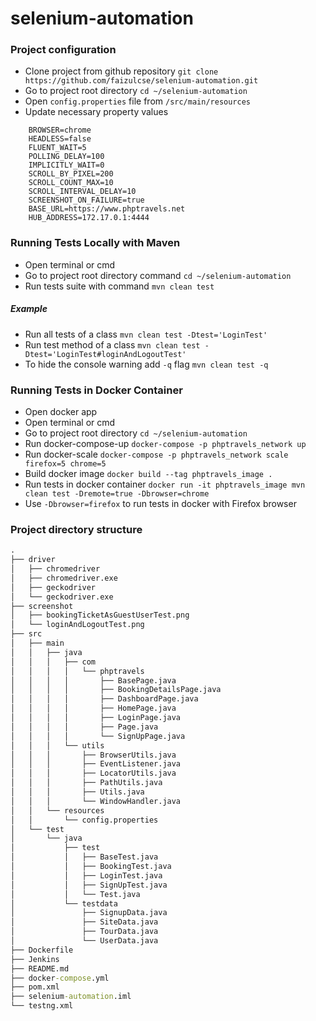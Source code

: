 # selenium-automation
### Project configuration
- Clone project from github repository `git clone https://github.com/faizulcse/selenium-automation.git`
- Go to project root directory `cd ~/selenium-automation`
- Open `config.properties` file from `/src/main/resources`
- Update necessary property values
```properties
    BROWSER=chrome
    HEADLESS=false
    FLUENT_WAIT=5
    POLLING_DELAY=100
    IMPLICITLY_WAIT=0
    SCROLL_BY_PIXEL=200
    SCROLL_COUNT_MAX=10
    SCROLL_INTERVAL_DELAY=10
    SCREENSHOT_ON_FAILURE=true
    BASE_URL=https://www.phptravels.net
    HUB_ADDRESS=172.17.0.1:4444
```
### Running Tests Locally with Maven
- Open terminal or cmd
- Go to project root directory command `cd ~/selenium-automation`
- Run tests suite with command `mvn clean test`
##### Example
- Run all tests of a class `mvn clean test -Dtest='LoginTest'`
- Run test method of a class `mvn clean test -Dtest='LoginTest#loginAndLogoutTest'`
- To hide the console warning add `-q` flag `mvn clean test -q`

### Running Tests in Docker Container
- Open docker app
- Open terminal or cmd
- Go to project root directory `cd ~/selenium-automation`
- Run docker-compose-up `docker-compose -p phptravels_network up`
- Run docker-scale `docker-compose -p phptravels_network scale firefox=5 chrome=5`
- Build docker image `docker build --tag phptravels_image .`
- Run tests in docker container `docker run -it phptravels_image mvn clean test -Dremote=true -Dbrowser=chrome`
- Use `-Dbrowser=firefox` to run tests in docker with Firefox browser

### Project directory structure
```cmd
.
├── driver
│   ├── chromedriver
│   ├── chromedriver.exe
│   ├── geckodriver
│   └── geckodriver.exe
├── screenshot
│   ├── bookingTicketAsGuestUserTest.png
│   └── loginAndLogoutTest.png
├── src
│   ├── main
│   │   ├── java
│   │   │   ├── com
│   │   │   │   └── phptravels
│   │   │   │       ├── BasePage.java
│   │   │   │       ├── BookingDetailsPage.java
│   │   │   │       ├── DashboardPage.java
│   │   │   │       ├── HomePage.java
│   │   │   │       ├── LoginPage.java
│   │   │   │       ├── Page.java
│   │   │   │       └── SignUpPage.java
│   │   │   └── utils
│   │   │       ├── BrowserUtils.java
│   │   │       ├── EventListener.java
│   │   │       ├── LocatorUtils.java
│   │   │       ├── PathUtils.java
│   │   │       ├── Utils.java
│   │   │       └── WindowHandler.java
│   │   └── resources
│   │       └── config.properties
│   └── test
│       └── java
│           ├── test
│           │   ├── BaseTest.java
│           │   ├── BookingTest.java
│           │   ├── LoginTest.java
│           │   ├── SignUpTest.java
│           │   └── Test.java
│           └── testdata
│               ├── SignupData.java
│               ├── SiteData.java
│               ├── TourData.java
│               └── UserData.java
├── Dockerfile
├── Jenkins
├── README.md
├── docker-compose.yml
├── pom.xml
├── selenium-automation.iml
└── testng.xml
```
